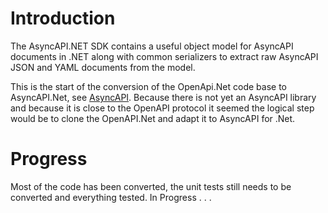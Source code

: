 # Introduction
The AsyncAPI.NET SDK contains a useful object model for AsyncAPI documents in .NET along with common serializers to extract raw AsyncAPI JSON and YAML documents from the model.

This is the start of the conversion of the OpenApi.Net code base to AsyncAPI.Net, see [AsyncAPI](https://www.asyncapi.com/en). Because there is not yet an AsyncAPI library and because it is close to the OpenAPI protocol it seemed the logical step would be to clone the OpenAPI.Net and adapt it to AsyncAPI for .Net.

# Progress
Most of the code has been converted, the unit tests still needs to be converted and everything tested.
In Progress . . .

